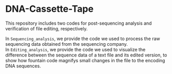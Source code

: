 # DNA-Cassette-Tape

This repository includes two codes for post-sequencing analysis and verification of file editing, respectively.  

In `Sequencing_analysis`, we provide the code we used to process the raw sequencing data obtained from the sequencing company.  
In `Editing_analysis`, we provide the code we used to visualize the difference between the sequence data of a text file and its edited version, to show how fountain code magnifys small changes in the file to the encoding DNA sequences.  
